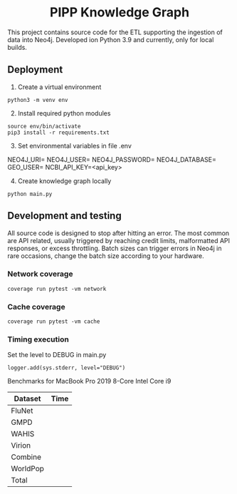 <h1 align="center">
  PIPP Knowledge Graph
</h1>

This project contains source code for the ETL supporting the ingestion of data into Neo4j. Developed ion Python 3.9 and currently, only for local builds.

## Deployment

1. Create a virtual environment

```
python3 -m venv env
```

2. Install required python modules

```
source env/bin/activate
pip3 install -r requirements.txt
```

3. Set environmental variables in file .env

NEO4J_URI=<uri>
NEO4J_USER=<user>
NEO4J_PASSWORD=<pssword>
NEO4J_DATABASE=<database>
GEO_USER=<geonames>
NCBI_API_KEY=<api_key>

4. Create knowledge graph locally

```
python main.py
```

## Development and testing

All source code is designed to stop after hitting an error. The most common are API related, usually triggered by reaching credit limits, malformatted API responses, or excess throttling. Batch sizes can trigger errors in Neo4j in rare occasions, change the batch size according to your hardware.

### Network coverage

```
coverage run pytest -vm network
```

### Cache coverage

```
coverage run pytest -vm cache
```

### Timing execution

Set the level to DEBUG in main.py

```
logger.add(sys.stderr, level="DEBUG")
```

Benchmarks for MacBook Pro 2019 8-Core Intel Core i9

| Dataset  | Time |
| -------- | ---- |
| FluNet   |      |
| GMPD     |      |
| WAHIS    |      |
| Virion   |      |
| Combine  |      |
| WorldPop |      |
| Total    |      |
